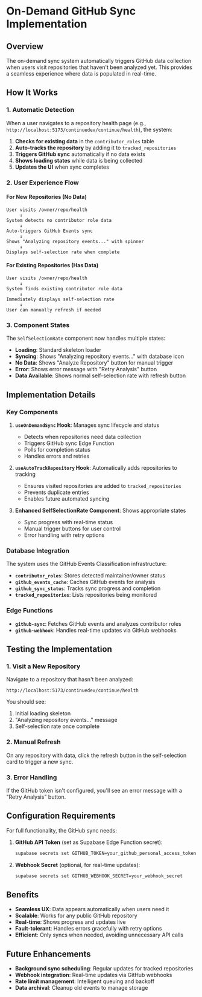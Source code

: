 # On-Demand GitHub Sync Implementation

## Overview

The on-demand sync system automatically triggers GitHub data collection when users visit repositories that haven't been analyzed yet. This provides a seamless experience where data is populated in real-time.

## How It Works

### 1. Automatic Detection
When a user navigates to a repository health page (e.g., `http://localhost:5173/continuedev/continue/health`), the system:

1. **Checks for existing data** in the `contributor_roles` table
2. **Auto-tracks the repository** by adding it to `tracked_repositories` 
3. **Triggers GitHub sync** automatically if no data exists
4. **Shows loading states** while data is being collected
5. **Updates the UI** when sync completes

### 2. User Experience Flow

#### For New Repositories (No Data)
```
User visits /owner/repo/health
     ↓
System detects no contributor role data
     ↓
Auto-triggers GitHub Events sync
     ↓
Shows "Analyzing repository events..." with spinner
     ↓
Displays self-selection rate when complete
```

#### For Existing Repositories (Has Data)
```
User visits /owner/repo/health
     ↓
System finds existing contributor role data
     ↓
Immediately displays self-selection rate
     ↓
User can manually refresh if needed
```

### 3. Component States

The `SelfSelectionRate` component now handles multiple states:

- **Loading**: Standard skeleton loader
- **Syncing**: Shows "Analyzing repository events..." with database icon
- **No Data**: Shows "Analyze Repository" button for manual trigger
- **Error**: Shows error message with "Retry Analysis" button
- **Data Available**: Shows normal self-selection rate with refresh button

## Implementation Details

### Key Components

1. **`useOnDemandSync` Hook**: Manages sync lifecycle and status
   - Detects when repositories need data collection
   - Triggers GitHub sync Edge Function
   - Polls for completion status
   - Handles errors and retries

2. **`useAutoTrackRepository` Hook**: Automatically adds repositories to tracking
   - Ensures visited repositories are added to `tracked_repositories`
   - Prevents duplicate entries
   - Enables future automated syncing

3. **Enhanced SelfSelectionRate Component**: Shows appropriate states
   - Sync progress with real-time status
   - Manual trigger buttons for user control
   - Error handling with retry options

### Database Integration

The system uses the GitHub Events Classification infrastructure:

- **`contributor_roles`**: Stores detected maintainer/owner status
- **`github_events_cache`**: Caches GitHub events for analysis
- **`github_sync_status`**: Tracks sync progress and completion
- **`tracked_repositories`**: Lists repositories being monitored

### Edge Functions

- **`github-sync`**: Fetches GitHub events and analyzes contributor roles
- **`github-webhook`**: Handles real-time updates via GitHub webhooks

## Testing the Implementation

### 1. Visit a New Repository
Navigate to a repository that hasn't been analyzed:
```
http://localhost:5173/continuedev/continue/health
```

You should see:
1. Initial loading skeleton
2. "Analyzing repository events..." message
3. Self-selection rate once complete

### 2. Manual Refresh
On any repository with data, click the refresh button in the self-selection card to trigger a new sync.

### 3. Error Handling
If the GitHub token isn't configured, you'll see an error message with a "Retry Analysis" button.

## Configuration Requirements

For full functionality, the GitHub sync needs:

1. **GitHub API Token** (set as Supabase Edge Function secret):
   ```bash
   supabase secrets set GITHUB_TOKEN=your_github_personal_access_token
   ```

2. **Webhook Secret** (optional, for real-time updates):
   ```bash
   supabase secrets set GITHUB_WEBHOOK_SECRET=your_webhook_secret
   ```

## Benefits

- **Seamless UX**: Data appears automatically when users need it
- **Scalable**: Works for any public GitHub repository
- **Real-time**: Shows progress and updates live
- **Fault-tolerant**: Handles errors gracefully with retry options
- **Efficient**: Only syncs when needed, avoiding unnecessary API calls

## Future Enhancements

- **Background sync scheduling**: Regular updates for tracked repositories
- **Webhook integration**: Real-time updates via GitHub webhooks
- **Rate limit management**: Intelligent queuing and backoff
- **Data archival**: Cleanup old events to manage storage